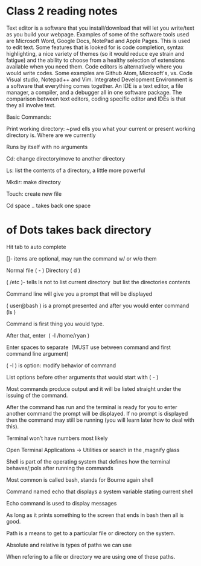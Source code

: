 # Class 2 reading notes

Text editor is a software that you install/download that will let you write/text as you build your webpage. Examples of some of the software tools used are Microsoft Word, Google Docs, NotePad and Apple Pages. This is used to edit text. Some features that is looked for is code completion,  syntax highlighting, a nice variety of themes (so it would reduce eye strain and fatigue) and the ability to choose from a healthy selection of extensions available when you need them. Code editors is alternatively where you would write codes. Some examples are Github Atom, Microsoft's, vs. Code Visual studio, Notepad++ and Vim. Integrated Development Environment is a software that everything comes together. An IDE is a text editor, a file manager, a compiler, and a debugger all in one software package. The comparison between text editors, coding specific editor and IDEs  is that they all involve text.

Basic Commands:

Print working directory: ~pwd ells you what your current or present working directory is. Where are we currently

Runs by itself with no arguments

Cd: change directory/move to another directory

Ls: list the contents of a directory, a little more powerful

Mkdir: make directory

Touch: create new file

Cd space .. takes back one space

# of Dots takes back directory

Hit tab to auto complete 

[]- items are optional, may run the command w/ or w/o them

Normal file ( - ) Directory ( d )

( /etc )- tells ls not to list current directory  but list the directories contents




Command line will give you a prompt that will be displayed

( user@bash ) is a prompt presented and after you would enter command (ls )

Command is first thing you would type.

After that, enter  ( -l /home/ryan )

Enter spaces to separate  (MUST use between command and first command line argument)

( -l ) is option: modify behavior of command

List options before other arguments that would start with ( - )

Most commands produce output and it will be listed straight under the issuing of the command. 

After the command has run and the terminal is ready for you to enter another command the prompt will be displayed. If no prompt is displayed then the command may still be running (you will learn later how to deal with this).

Terminal won’t have numbers most likely

Open Terminal Applications -> Utilities or search in the ,magnify glass 

Shell is part of the operating system that defines how the terminal behaves/;pols after running the commands 

Most common is called bash, stands for Bourne again shell

Command named echo that displays a system variable stating current shell

Echo command is used to display messages

As long as it prints something to the screen that ends in bash then all is good.

Path is a means to get to a particular file or directory on the system.

Absolute and relative is types of paths we can use

When refering to a file or directory we are using one of these paths.
